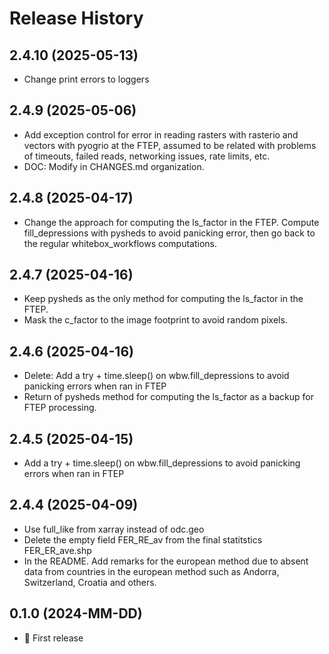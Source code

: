 # Release History

## 2.4.10 (2025-05-13)
- Change print errors to loggers

## 2.4.9 (2025-05-06)
- Add exception control for error in reading rasters with rasterio and vectors with pyogrio at the FTEP, assumed to be related with problems of timeouts, failed reads, networking issues, rate limits, etc.
- DOC: Modify in CHANGES.md organization.

## 2.4.8 (2025-04-17)
- Change the approach for computing the ls_factor in the FTEP. Compute fill_depressions with pysheds to avoid panicking error, then go back to the regular whitebox_workflows computations.

## 2.4.7 (2025-04-16)
- Keep pysheds as the only method for computing the ls_factor in the FTEP.
- Mask the c_factor to the image footprint to avoid random pixels.

## 2.4.6 (2025-04-16)
- Delete: Add a try + time.sleep() on wbw.fill_depressions to avoid panicking errors when ran in FTEP
- Return of pysheds method for computing the ls_factor as a backup for FTEP processing.

## 2.4.5 (2025-04-15)
- Add a try + time.sleep() on wbw.fill_depressions to avoid panicking errors when ran in FTEP

## 2.4.4 (2025-04-09)
- Use full_like from xarray instead of odc.geo
- Delete the empty field FER_RE_av from the final statitstics FER_ER_ave.shp
- In the README. Add remarks for the european method due to absent data from countries in the european method such as Andorra, Switzerland, Croatia and others.

## 0.1.0 (2024-MM-DD)

- :rocket: First release
